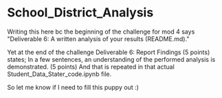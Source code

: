 # School_District_Analysis
Writing this here bc the beginning of the challenge for mod 4 says "Deliverable 6: A written analysis of your results (README.md)."

Yet at the end of the challenge Deliverable 6: Report Findings (5 points) states; In a few sentences, an understanding of the performed analysis is demonstrated. (5 points)
And that is repeated in that actual Student_Data_Stater_code.ipynb file. 

So let me know if I need to fill this puppy out :)
